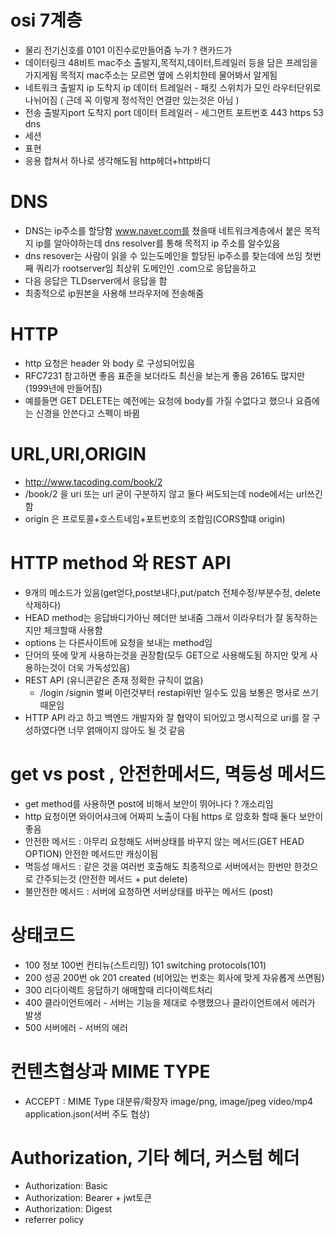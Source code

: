 # osi 7계층

- 물리 전기신호를 0101 이진수로만들어줌 누가 ? 랜카드가
- 데이터링크 48비트 mac주소 출발지,목적지,데이터,트레일러 등을 담은 프레임을 가지게됨 목적지 mac주소는 모르면 옆에 스위치한테 물어봐서 알게됨
- 네트워크 출발지 ip 도착지 ip 데이터 트레일러 - 패킷 스위치가 모인 라우터단위로 나뉘어짐 ( 근데 꼭 이렇게 정석적인 연결만 있는것은 아님 )
- 전송 출발지port 도착지 port 데이터 트레일러 - 세그먼트 포트번호 443 https 53 dns
- 세션
- 표현
- 응용 합쳐서 하나로 생각해도됨 http헤더+http바디

# DNS

- DNS는 ip주소를 할당함 www.naver.com를 쳤을때 네트워크계층에서 붙은 목적지 ip를 알아야하는데 dns resolver를 통해 목적지 ip 주소를 알수있음
- dns resover는 사람이 읽을 수 있는도메인을 할당된 ip주소를 찾는데에 쓰임 첫번째 쿼리가 rootserver임 최상위 도메인인 .com으로 응답을하고
- 다음 응답은 TLDserver에서 응답을 함
- 최종적으로 ip원본을 사용해 브라우저에 전송해줌

# HTTP

- http 요청은 header 와 body 로 구성되어있음
- RFC7231 참고하면 좋음 표준을 보더라도 최신을 보는게 좋음 2616도 많지만 (1999년에 만들어짐)
- 예를들면 GET DELETE는 예전에는 요청에 body를 가질 수없다고 했으나 요즘에는 신경을 안쓴다고 스펙이 바뀜

# URL,URI,ORIGIN

- http://www.tacoding.com/book/2
- /book/2 을 uri 또는 url 굳이 구분하지 않고 둘다 써도되는데 node에서는 url쓰긴함
- origin 은 프로토콜+호스트네임+포트번호의 조합임(CORS할떄 origin)

# HTTP method 와 REST API

- 9개의 메소드가 있음(get얻다,post보내다,put/patch 전체수정/부분수정, delete 삭제하다)
- HEAD method는 응답바디가아닌 헤더만 보내줌 그래서 이라우터가 잘 동작하는지만 체크할때 사용함
- options 는 다른사이트에 요청을 보내는 method임
- 단어의 뜻에 맞게 사용하는것을 권장함(모두 GET으로 사용해도됨 하지만 맞게 사용하는것이 더욱 가독성있음)
- REST API (유니콘같은 존재 정확한 규칙이 없음)
  - /login /signin 벌써 이런것부터 restapi위반 일수도 있음 보통은 명사로 쓰기 때문임
- HTTP API 라고 하고 백엔드 개발자와 잘 협약이 되어있고 명시적으로 uri를 잘 구성하였다면 너무 얽매이지 않아도 될 것 같음

# get vs post , 안전한메서드, 멱등성 메서드

- get method를 사용하면 post에 비해서 보안이 뛰어나다 ? 개소리임
- http 요청이면 와이어샤크에 어짜피 노출이 다됨 https 로 암호화 할때 둘다 보안이 좋음
- 안전한 메서드 : 아무리 요청해도 서버상태를 바꾸지 않는 메서드(GET HEAD OPTION) 안전한 메서드만 캐싱이됨
- 멱등성 매서드 : 같은 것을 여러번 호출해도 최종적으로 서버에서는 한번만 한것으로 간주되는것 (안전한 메서드 + put delete)
- 불안전한 메서드 : 서버에 요청하면 서버상태를 바꾸는 메서드 (post)

# 상태코드

- 100 정보 100번 컨티뉴(스트리밍) 101 switching protocols(101)
- 200 성공 200번 ok 201 created (비어있는 번호는 회사에 맞게 자유롭게 쓰면됨)
- 300 리다이렉트 응답하기 애매할때 리다이렉트처리
- 400 클라이언트에러 - 서버는 기능을 제대로 수행했으나 클라이언트에서 에러가 발생
- 500 서버에러 - 서버의 에러

# 컨텐츠협상과 MIME TYPE

- ACCEPT : MIME Type 대분류/확장자 image/png, image/jpeg video/mp4 application.json(서버 주도 협상)

# Authorization, 기타 헤더, 커스텀 헤더

- Authorization: Basic
- Authorization: Bearer + jwt토큰
- Authorization: Digest
- referrer policy
